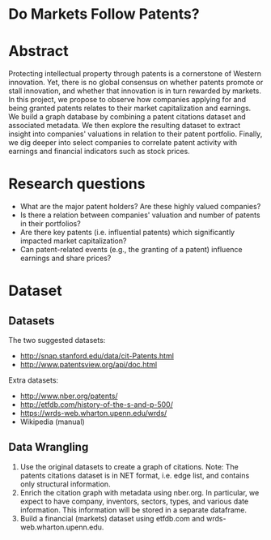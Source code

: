 # Do Markets Follow Patents?

# Abstract

Protecting intellectual property through patents is a cornerstone of Western innovation. Yet, there is no global consensus on whether patents promote or stall innovation, and whether that innovation is in turn rewarded by markets. In this project, we propose to observe how companies applying for and being granted patents relates to their market capitalization and earnings. We build a graph database by combining a patent citations dataset and associated metadata. We then explore the resulting dataset to extract insight into companies' valuations in relation to their patent portfolio. Finally, we dig deeper into select companies to correlate patent activity with earnings and financial indicators such as stock prices.

# Research questions
* What are the major patent holders? Are these highly valued companies?
* Is there a relation between companies' valuation and number of patents in their portfolios?
* Are there key patents (i.e. influential patents) which significantly impacted market capitalization?
* Can patent-related events (e.g., the granting of a patent) influence earnings and share prices?

# Dataset

## Datasets

The two suggested datasets:

* http://snap.stanford.edu/data/cit-Patents.html
* http://www.patentsview.org/api/doc.html

Extra datasets:

* http://www.nber.org/patents/
* http://etfdb.com/history-of-the-s-and-p-500/
* https://wrds-web.wharton.upenn.edu/wrds/
* Wikipedia (manual)

## Data Wrangling

1. Use the original datasets to create a graph of citations. Note: The patents citations dataset is in NET format, i.e. edge list, and contains only structural information.
2. Enrich the citation graph with metadata using nber.org. In particular, we expect to have company, inventors, sectors, types, and various date information. This information will be stored in a separate dataframe.
3. Build a financial (markets) dataset using etfdb.com and wrds-web.wharton.upenn.edu.

